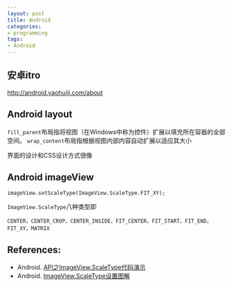 ```yaml
---
layout: post
title: Android
categories:
- programming
tags:
- Android
---
```


## 安卓itro
<http://android.yaohuiji.com/about>


## Android layout
`fill_parent`布局指将视图（在Windows中称为控件）扩展以填充所在容器的全部空间。
`wrap_content`布局指根据视图内部内容自动扩展以适应其大小

界面的设计和CSS设计方式很像

## Android imageView

    imageView.setScaleType(ImageView.ScaleType.FIT_XY);

`ImageView.ScaleType`八种类型即

    CENTER，CENTER_CROP，CENTER_INSIDE，FIT_CENTER，FIT_START，FIT_END，FIT_XY，MATRIX

## References:
+ Android. [API之ImageView.ScaleType代码演示](http://blog.sina.com.cn/s/blog_407abb0d0100mao1.html)
+ Android. [ImageView.ScaleType设置图解](http://blog.csdn.net/larryl2003/article/details/6919513)